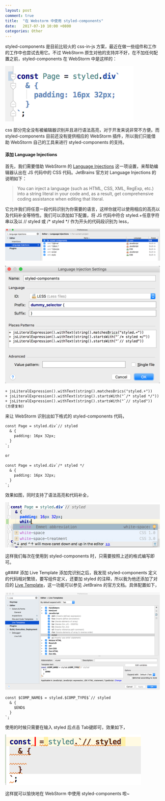 ```yaml
---
layout: post
comment: true
title:  "在 Webstorm 中使用 styled-components"
date:   2017-07-10 10:00 +0800
categories: Other
---
```


styled-components 是目前比较火的 css-in-js 方案，最近在做一些组件和工作的工作中也尝试去用它。不过 WebStorm 原生对他的支持并不好，在不加任何配置之前，styled-components 在 WebStorm 中是这样的：

![](/assets/images/2017-07-10-1.png)

css 部分完全没有被编辑器识别并且进行语法高亮，对于开发来说非常不方便。而 styled-components 目前还没有提供相应的 WebStorm 插件，所以我们只能借助 WebStorm 自己的工具来进行 styled-components 的支持。

#### 添加 Language Injections
首先，我们需要借助 WebStorm 的 [Language Injections] 这一项设置，来帮助编辑器认出在 JS 代码中的 CSS 代码。JetBrains 官方对 Language Injections 的说明如下：

> You can inject a language (such as HTML, CSS, XML, RegExp, etc.) into a string literal in your code and, as a result, get comprehensive coding assistance when editing that literal.

它允许我们将任意一段代码识别为你需要的语言，这样你就可以使用相应的高亮以及代码补全等特性。我们可以添加如下配置，将 JS 代码中符合 styled.+任意字符串以及以 // styled 或 /* styled */ 作为开头的代码段识别为 less，

![](/assets/images/2017-07-10-2.png)

![](/assets/images/2017-07-10-3.png)

```
+ jsLiteralExpression().withText(string().matchesBrics("styled.+"))
+ jsLiteralExpression().withText(string().startsWith("`/* styled */"))
+ jsLiteralExpression().withText(string().startsWith("`// styled"))
(方便复制)
```
来让 WebStorm 识别出如下格式的 styled-components 代码，

```
const Page = styled.div`// styled
  & {
    padding: 16px 32px;
  }
`;

or

const Page = styled.div`/* styled */
  & {
    padding: 16px 32px;
  }
`;
```
效果如图，同时支持了语法高亮和代码补全，

![](/assets/images/2017-07-10-4.png)

这样我们每次在使用到 styled-components 时，只需要按照上述的格式编写即可。

g#### 添加 Live Template
添加完识别之后，我发现 styled-components 定义的代码相对繁琐，要写组件定义，还要加 styled 的注释，所以我为他还添加了对应的 [Live Template]，这一功能可以参见 JetBrains 的官方文档。具体配置如下，

![](/assets/images/2017-07-10-5.png)

```
const $COMP_NAME$ = styled.$COMP_TYPE$`// styled
  & {
    $END$
  }
`;
```

使用的时候只需要在输入 styled 后点击 Tab键即可，效果如下，

![](/assets/images/2017-07-10-6.png)

这样就可以愉快地在 WebStorm 中使用 styled-components 啦~

[Language Injections]: https://www.jetbrains.com/help/webstorm/2017.1/using-language-injections.html  "Language Injections"
[Live Template]: https://www.jetbrains.com/help/webstorm/2017.1/live-templates-2.html  "Live Template"